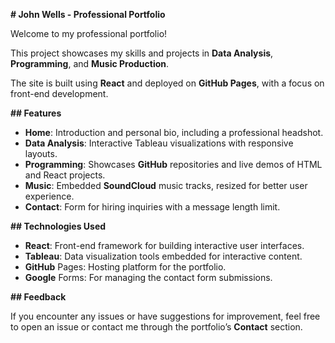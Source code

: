 **# John Wells - Professional Portfolio**

Welcome to my professional portfolio!

This project showcases my skills and projects in **Data Analysis**, **Programming**, and **Music Production**.

The site is built using **React** and deployed on **GitHub Pages**, with a focus on front-end development.


**## Features**
- **Home**: Introduction and personal bio, including a professional headshot.
- **Data Analysis**: Interactive Tableau visualizations with responsive layouts.
- **Programming**: Showcases **GitHub** repositories and live demos of HTML and React projects.
- **Music**: Embedded **SoundCloud** music tracks, resized for better user experience.
- **Contact**: Form for hiring inquiries with a message length limit.


**## Technologies Used**
- **React**: Front-end framework for building interactive user interfaces.
- **Tableau**: Data visualization tools embedded for interactive content.
- **GitHub** Pages: Hosting platform for the portfolio.
- **Google** Forms: For managing the contact form submissions.

**## Feedback**

If you encounter any issues or have suggestions for improvement, feel free to open an issue or contact me through the portfolio’s **Contact** section.
